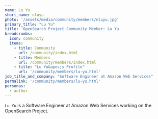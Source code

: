 ```yaml
---
name: Lu Yu 
short_name: nluyu
photo: '/assets/media/community/members/nluyu.jpg'
primary_title: "Lu Yu"
title: 'OpenSearch Project Community Member: Lu Yu'
breadcrumbs:
  icon: community
  items:
    - title: Community
      url: /community/index.html
    - title: Members
      url: /community/members/index.html
    - title: "Lu Yu&apos;s Profile"
      url: '/community/members/lu-yu.html'
job_title_and_company: "Software Engineer at Amazon Web Services"
permalink: '/community/members/lu-yu.html'
personas:
  - author
---
```


`Lu Yu` is a Software Engineer at Amazon Web Services working on the OpenSearch Project.
